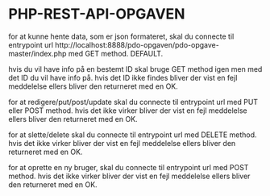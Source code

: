 # PHP-REST-API-OPGAVEN

for at kunne hente data, som er json formateret, skal du connecte til entrypoint url http://localhost:8888/pdo-opgaven/pdo-opgave-master/index.php med GET method. DEFAULT.

hvis du vil have info på en bestemt ID skal bruge GET method igen men med det ID du vil have info på. 
hvis det ID ikke findes bliver der vist en fejl meddelelse ellers bliver den returneret med en OK.

for at redigere/put/post/update skal du connecte til entrypoint url med PUT eller POST method. 
hvis det ikke virker bliver der vist en fejl meddelelse ellers bliver den returneret med en OK.

for at slette/delete skal du connecte til entrypoint url med DELETE method.
hvis det ikke virker bliver der vist en fejl meddelelse ellers bliver den returneret med en OK.

for at oprette en ny bruger, skal du connecte til entrypoint url med POST method. 
hvis det ikke virker bliver der vist en fejl meddelelse ellers bliver den returneret med en OK.
